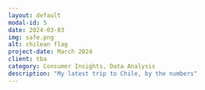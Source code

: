 ```yaml
---
layout: default
modal-id: 5
date: 2024-03-03
img: safe.png
alt: chilean flag
project-date: March 2024
client: tba
category: Consumer Insights, Data Analysis
description: "My latest trip to Chile, by the numbers"
---
```

